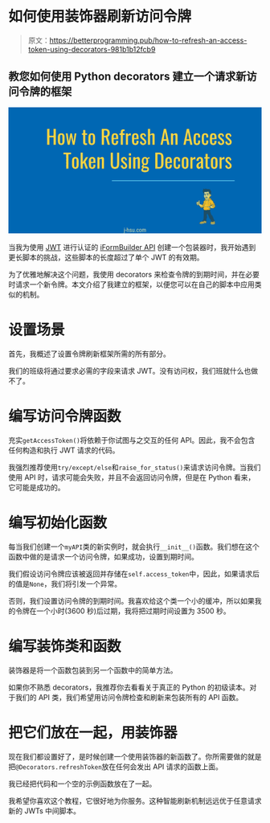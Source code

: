 # 如何使用装饰器刷新访问令牌

> 原文：<https://betterprogramming.pub/how-to-refresh-an-access-token-using-decorators-981b1b12fcb9>

## 教您如何使用 Python decorators 建立一个请求新访问令牌的框架

![](img/d9a28563980cd9cb5028e461f004aed3.png)

当我为使用 [JWT](https://jwt.io/) 进行认证的 [iFormBuilder API](https://github.com/jhsu98/ifb-wrapper) 创建一个包装器时，我开始遇到更长脚本的挑战，这些脚本的长度超过了单个 JWT 的有效期。

为了优雅地解决这个问题，我使用 decorators 来检查令牌的到期时间，并在必要时请求一个新令牌。本文介绍了我建立的框架，以便您可以在自己的脚本中应用类似的机制。

# 设置场景

首先，我概述了设置令牌刷新框架所需的所有部分。

我们的班级将通过要求必需的字段来请求 JWT。没有访问权，我们班就什么也做不了。

# 编写访问令牌函数

充实`getAccessToken()`将依赖于你试图与之交互的任何 API。因此，我不会包含任何构造和执行 JWT 请求的代码。

我强烈推荐使用`try/except/else`和`raise_for_status()`来请求访问令牌。当我们使用 API 时，请求可能会失败，并且不会返回访问令牌，但是在 Python 看来，它可能是成功的。

# 编写初始化函数

每当我们创建一个`myAPI`类的新实例时，就会执行`__init__()`函数。我们想在这个函数中做的是请求一个访问令牌，如果成功，设置到期时间。

我们假设访问令牌应该被返回并存储在`self.access_token`中，因此，如果请求后的值是`None`，我们将引发一个异常。

否则，我们设置访问令牌的到期时间。我喜欢给这个类一个小的缓冲，所以如果我的令牌在一个小时(3600 秒)后过期，我将把过期时间设置为 3500 秒。

# 编写装饰类和函数

装饰器是将一个函数包装到另一个函数中的简单方法。

如果你不熟悉 decorators，我推荐你去看看关于真正的 Python 的初级读本。对于我们的 API 类，我们希望用访问令牌检查和刷新来包装所有的 API 函数。

# 把它们放在一起，用装饰器

现在我们都设置好了，是时候创建一个使用装饰器的新函数了。你所需要做的就是把`@Decorators.refreshToken`放在任何会发出 API 请求的函数上面。

我已经把代码和一个空的示例函数放在了一起。

我希望你喜欢这个教程，它很好地为你服务。这种智能刷新机制远远优于任意请求新的 JWTs 中间脚本。